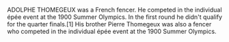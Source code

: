 ADOLPHE THOMEGEUX was a French fencer. He competed in the individual épée event at the 1900 Summer Olympics. In the first round he didn't qualify for the quarter finals.[1] His brother Pierre Thomegeux was also a fencer who competed in the individual épée event at the 1900 Summer Olympics.
